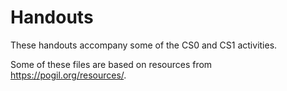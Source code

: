 # Handouts

These handouts accompany some of the CS0 and CS1 activities.

Some of these files are based on resources from https://pogil.org/resources/.
